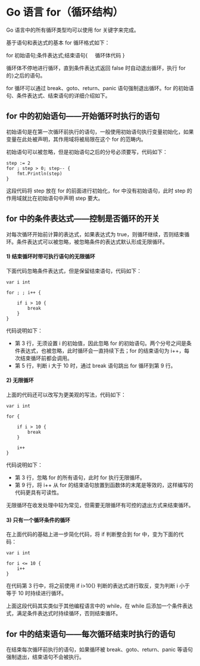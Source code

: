 # Go 语言 for（循环结构）

Go 语言中的所有循环类型均可以使用 for 关键字来完成。

基于语句和表达式的基本 for 循环格式如下：

for 初始语句;条件表达式;结束语句{
    循环体代码
}

循环体不停地进行循环，直到条件表达式返回 false 时自动退出循环，执行 for 的`}`之后的语句。

for 循环可以通过 break、goto、return、panic 语句强制退出循环。for 的初始语句、条件表达式、结束语句的详细介绍如下。

## for 中的初始语句——开始循环时执行的语句

初始语句是在第一次循环前执行的语句，一般使用初始语句执行变量初始化，如果变量在此处被声明，其作用域将被局限在这个 for 的范畴内。

初始语句可以被忽略，但是初始语句之后的分号必须要写，代码如下：

```
step := 2
for ; step > 0; step-- {
    fmt.Println(step)
}
```

这段代码将 step 放在 for 的前面进行初始化，for 中没有初始语句，此时 step 的作用域就比在初始语句中声明 step 要大。

## for 中的条件表达式——控制是否循环的开关

对每次循环开始前计算的表达式，如果表达式为 true，则循环继续，否则结束循环。条件表达式可以被忽略，被忽略条件的表达式默认形成无限循环。

#### 1) 结束循环时带可执行语句的无限循环

下面代码忽略条件表达式，但是保留结束语句，代码如下：

```
var i int

for ; ; i++ {

    if i > 10 {
        break
    }
}
```

代码说明如下：

*   第 3 行，无须设置 i 的初始值，因此忽略 for 的初始语句。两个分号之间是条件表达式，也被忽略，此时循环会一直持续下去；for 的结束语句为 i++，每次结束循环前都会调用。
*   第 5 行，判断 i 大于 10 时，通过 break 语句跳出 for 循环到第 9 行。

#### 2) 无限循环

上面的代码还可以改写为更美观的写法，代码如下：

```
var i int

for {

    if i > 10 {
        break
    }

    i++
}
```

代码说明如下：

*   第 3 行，忽略 for 的所有语句，此时 for 执行无限循环。
*   第 9 行，将 i++ 从 for 的结束语句放置到函数体的末尾是等效的，这样编写的代码更具有可读性。

无限循环在收发处理中较为常见，但需要无限循环有可控的退出方式来结束循环。

#### 3) 只有一个循环条件的循环

在上面代码的基础上进一步简化代码，将 if 判断整合到 for 中，变为下面的代码：

```
var i int

for i <= 10 {
    i++
}
```

在代码第 3 行中，将之前使用 if i>10{} 判断的表达式进行取反，变为判断 i 小于等于 10 时持续进行循环。

上面这段代码其实类似于其他编程语言中的 while，在 while 后添加一个条件表达式，满足条件表达式时持续循环，否则结束循环。

## for 中的结束语句——每次循环结束时执行的语句

在结束每次循环前执行的语句，如果循环被 break、goto、return、panic 等语句强制退出，结束语句不会被执行。
